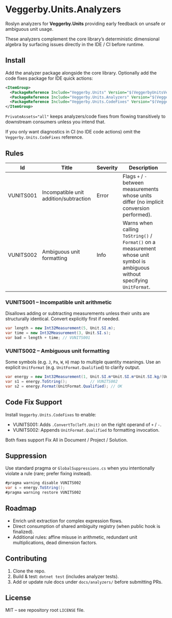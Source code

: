 # Veggerby.Units.Analyzers

Roslyn analyzers for **Veggerby.Units** providing early feedback on unsafe or ambiguous unit usage.

These analyzers complement the core library’s deterministic dimensional algebra by surfacing issues directly in the IDE / CI before runtime.

## Install

Add the analyzer package alongside the core library. Optionally add the code fixes package for IDE quick actions:

```xml
<ItemGroup>
  <PackageReference Include="Veggerby.Units" Version="$(VeggerbyUnitsVersion)" />
  <PackageReference Include="Veggerby.Units.Analyzers" Version="$(VeggerbyUnitsAnalyzersVersion)" PrivateAssets="all" />
  <PackageReference Include="Veggerby.Units.CodeFixes" Version="$(VeggerbyUnitsCodeFixesVersion)" PrivateAssets="all" />
</ItemGroup>
```

`PrivateAssets="all"` keeps analyzers/code fixes from flowing transitively to downstream consumers unless you intend that.

If you only want diagnostics in CI (no IDE code actions) omit the `Veggerby.Units.CodeFixes` reference.

## Rules

| Id | Title | Severity | Description |
|----|-------|----------|-------------|
| VUNITS001 | Incompatible unit addition/subtraction | Error | Flags `+` / `-` between measurements whose units differ (no implicit conversion performed). |
| VUNITS002 | Ambiguous unit formatting | Info | Warns when calling `ToString()` / `Format()` on a measurement whose unit symbol is ambiguous without specifying `UnitFormat`. |

### VUNITS001 – Incompatible unit arithmetic

Disallows adding or subtracting measurements unless their units are structurally identical. Convert explicitly first if needed.

```csharp
var length = new Int32Measurement(5, Unit.SI.m);
var time = new Int32Measurement(3, Unit.SI.s);
var bad = length + time; // VUNITS001
```

### VUNITS002 – Ambiguous unit formatting

Some symbols (e.g. `J`, `Pa`, `W`, `H`) map to multiple quantity meanings. Use an explicit `UnitFormat` (e.g. `UnitFormat.Qualified`) to clarify output.

```csharp
var energy = new Int32Measurement(1, Unit.SI.m*Unit.SI.m*Unit.SI.kg/(Unit.SI.s*Unit.SI.s));
var s1 = energy.ToString();          // VUNITS002
var s2 = energy.Format(UnitFormat.Qualified); // OK
```

## Code Fix Support

Install `Veggerby.Units.CodeFixes` to enable:

* VUNITS001: Adds `.ConvertTo(left.Unit)` on the right operand of `+` / `-`.
* VUNITS002: Appends `UnitFormat.Qualified` to formatting invocation.

Both fixes support Fix All in Document / Project / Solution.

## Suppression

Use standard pragma or `GlobalSuppressions.cs` when you intentionally violate a rule (rare; prefer fixing instead).

```csharp
#pragma warning disable VUNITS002
var s = energy.ToString();
#pragma warning restore VUNITS002
```

## Roadmap

* Enrich unit extraction for complex expression flows.
* Direct consumption of shared ambiguity registry (when public hook is finalized).
* Additional rules: affine misuse in arithmetic, redundant unit multiplications, dead dimension factors.

## Contributing

1. Clone the repo.
2. Build & test: `dotnet test` (includes analyzer tests).
3. Add or update rule docs under `docs/analyzers/` before submitting PRs.

## License

MIT – see repository root `LICENSE` file.
